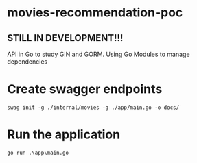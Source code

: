 # movies-recommendation-poc

## STILL IN DEVELOPMENT!!!

API in Go to study GIN and GORM. Using Go Modules to manage dependencies  

# Create swagger endpoints
``swag init -g ./internal/movies -g ./app/main.go -o docs/``

# Run the application
``go run .\app\main.go``


